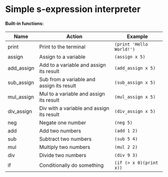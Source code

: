 # Simple s-expression interpreter

#### Built-in functions:

Name        | Action                                | Example
------------|---------------------------------------|-------------------------
print       | Print to the terminal                     | `(print 'Hello World!')`
assign      | Assign to a variable                      | `(assign x 5)`
add\_assign | Add to a variable and assign its result   | `(add_assign x 5)`
sub\_assign | Sub from a variable and assign its result | `(sub_assign x 5)`
mul\_assign | Mul to a variable and assign its result   | `(mul_assign x 5)`
div\_assign | Div with a variable and assign its result | `(div_assign x 5)`
neg         | Negate one number                         | `(neg 5)`
add         | Add two numbers                           | `(add 1 2)`
sub         | Subtract two numbers                      | `(sub 5 4)`
mul         | Multiply two numbers                      | `(mul 2 2)`
div         | Divide two numbers                        | `(div 9 3)`
if          | Conditionally do something                | `(if (> x 0)(print x))`
